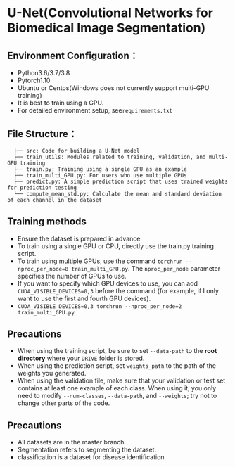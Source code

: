 # U-Net(Convolutional Networks for Biomedical Image Segmentation)

## Environment Configuration：
* Python3.6/3.7/3.8
* Pytorch1.10
* Ubuntu or Centos(Windows does not currently support multi-GPU training)
* It is best to train using a GPU.
* For detailed environment setup, see`requirements.txt`

## File Structure：
```
  ├── src: Code for building a U-Net model
  ├── train_utils: Modules related to training, validation, and multi-GPU training
  ├── train.py: Training using a single GPU as an example
  ├── train_multi_GPU.py: For users who use multiple GPUs
  ├── predict.py: A simple prediction script that uses trained weights for prediction testing
  └── compute_mean_std.py: Calculate the mean and standard deviation of each channel in the dataset
```


## Training methods
* Ensure the dataset is prepared in advance
* To train using a single GPU or CPU, directly use the train.py training script.
* To train using multiple GPUs, use the command `torchrun --nproc_per_node=8 train_multi_GPU.py`. The `nproc_per_node` parameter specifies the number of GPUs to use.
* If you want to specify which GPU devices to use, you can add `CUDA_VISIBLE_DEVICES=0,3` before the command (for example, if I only want to use the first and fourth GPU devices).
* `CUDA_VISIBLE_DEVICES=0,3 torchrun --nproc_per_node=2 train_multi_GPU.py`

## Precautions
* When using the training script, be sure to set `--data-path` to the **root directory** where your `DRIVE` folder is stored.
* When using the prediction script, set `weights_path` to the path of the weights you generated.
* When using the validation file, make sure that your validation or test set contains at least one example of each class. When using it, you only need to modify `--num-classes`, `--data-path`, and `--weights`; try not to change other parts of the code.

## Precautions
* All datasets are in the master branch
* Segmentation refers to segmenting the dataset.
* classification is a dataset for disease identification
